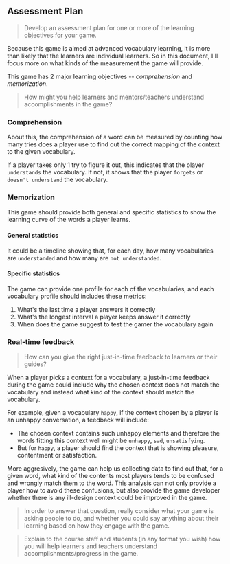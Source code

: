 ## Assessment Plan

> Develop an assessment plan for one or more of the learning objectives for your game.

Because this game is aimed at advanced vocabulary learning, it is more than likely that the learners are individual learners. So in this document, I'll focus more on what kinds of the measurement the game will provide.

This game has 2 major learning objectives -- *comprehension* and *memorization*.

> How might you help learners and mentors/teachers understand accomplishments in the game?

### Comprehension

About this, the comprehension of a word can be measured by counting how many tries does a player use to find out the correct mapping of the context to the given vocabulary.

If a player takes only 1 try to figure it out, this indicates that the player `understands` the vocabulary. If not, it shows that the player `forgets` or `doesn't understand` the vocabulary.

### Memorization

This game should provide both general and specific statistics to show the learning curve of the words a player learns.

#### General statistics

It could be a timeline showing that, for each day, how many vocabularies are `understanded` and how many are `not understanded`.

#### Specific statistics

The game can provide one profile for each of the vocabularies, and each vocabulary profile should includes these metrics:

1. What's the last time a player answers it correctly
2. What's the longest interval a player keeps answer it correctly
3. When does the game suggest to test the gamer the vocabulary again

### Real-time feedback
> How can you give the right just-in-time feedback to learners or their guides?

When a player picks a context for a vocabulary, a just-in-time feedback during the game could include why the chosen context does not match the vocabulary and instead what kind of the context should match the vocabulary.

For example, given a vocabulary `happy`, if the context chosen by a player is an unhappy conversation, a feedback will include:

- The chosen context contains such unhappy elements and therefore the words fitting this context well might be `unhappy`, `sad`, `unsatisfying`.
- But for `happy`, a player should find the context that is showing pleasure, contentment or satisfaction.

More aggresively, the game can help us collecting data to find out that, for a given word, what kind of the contents most players tends to be confused and wrongly match them to the word. This analysis can not only provide a player how to avoid these confusions, but also provide the game developer whether there is any ill-design context could be improved in the game.

> In order to answer that question, really consider what your game is asking people to do, and whether you could say anything about their learning based on how they engage with the game.

> Explain to the course staff and students (in any format you wish) how you will help learners and teachers understand accomplishments/progress in the game.

